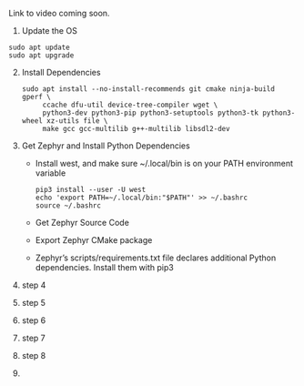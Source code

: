 Link to video coming soon.



1.  Update the OS

   ```
   sudo apt update
   sudo apt upgrade
   ```

   

2. Install Dependencies

   ```
   sudo apt install --no-install-recommends git cmake ninja-build gperf \
        ccache dfu-util device-tree-compiler wget \
        python3-dev python3-pip python3-setuptools python3-tk python3-wheel xz-utils file \
        make gcc gcc-multilib g++-multilib libsdl2-dev
   ```

   

3. Get Zephyr and Install Python Dependencies

   - Install west, and make sure ~/.local/bin is on your PATH environment variable

     ```
     pip3 install --user -U west
     echo 'export PATH=~/.local/bin:"$PATH"' >> ~/.bashrc
     source ~/.bashrc
     ```

     

   - Get Zephyr Source Code

   - Export Zephyr CMake package

   - Zephyr’s scripts/requirements.txt file declares additional Python dependencies. Install them with pip3

     

4. step 4

5. step 5

6. step 6

7. step 7

8. step 8

9. 